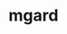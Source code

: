 ---
title: "mgard"
layout: cache
categories: [package, develop-2023-12-17]
meta: {"versions": ["2020-10-01", "2023-03-31"], "compilers": ["cce@=15.0.1", "gcc@=10.3.0", "gcc@=11.1.0", "gcc@=11.4.0", "gcc@=7.3.1", "gcc@=9.4.0", "oneapi@=2023.2.0"], "oss": ["amzn2", "rhel8", "sle_hpc15", "ubuntu20.04"], "platforms": ["linux"], "targets": ["aarch64", "neoverse_n1", "neoverse_v1", "ppc64le", "x86_64_v3", "x86_64_v4", "zen4"], "stacks": ["aws-isc", "aws-isc-aarch64", "data-vis-sdk", "e4s", "e4s-cray-rhel", "e4s-cray-sles", "e4s-neoverse_v1", "e4s-oneapi", "e4s-power", "e4s-rocm-external", "root"], "num_specs": 24, "num_specs_by_stack": {"root": 24, "aws-isc-aarch64": 2, "aws-isc": 1, "e4s-cray-rhel": 3, "e4s-cray-sles": 2, "e4s-neoverse_v1": 5, "e4s-power": 3, "data-vis-sdk": 2, "e4s": 5, "e4s-rocm-external": 1, "e4s-oneapi": 1}}
spec_details: [{"hash": "2ga6o7orpdih6eglkdlskht3pfmldtvg", "compiler": "gcc@=7.3.1", "versions": ["2020-10-01"], "os": "amzn2", "platform": "linux", "target": "aarch64", "variants": ["build_system=cmake", "build_type=Release", "~cuda", "generator=make", "~ipo"], "stacks": ["root", "aws-isc-aarch64"], "size": "-", "tarball": "https://binaries.spack.io/develop-2023-12-17/build_cache/linux-amzn2-aarch64/gcc-7.3.1/mgard-2020-10-01/linux-amzn2-aarch64-gcc-7.3.1-mgard-2020-10-01-2ga6o7orpdih6eglkdlskht3pfmldtvg.spack"}, {"hash": "5a5l2lg7xvzcpkvperuid67ww24sczad", "compiler": "gcc@=7.3.1", "versions": ["2020-10-01"], "os": "amzn2", "platform": "linux", "target": "neoverse_n1", "variants": ["build_system=cmake", "build_type=Release", "~cuda", "generator=make", "~ipo"], "stacks": ["root", "aws-isc-aarch64"], "size": "-", "tarball": "https://binaries.spack.io/develop-2023-12-17/build_cache/linux-amzn2-neoverse_n1/gcc-7.3.1/mgard-2020-10-01/linux-amzn2-neoverse_n1-gcc-7.3.1-mgard-2020-10-01-5a5l2lg7xvzcpkvperuid67ww24sczad.spack"}, {"hash": "qixfu4cgpkj2atlhtadu7gxfs45wur43", "compiler": "gcc@=7.3.1", "versions": ["2020-10-01"], "os": "amzn2", "platform": "linux", "target": "x86_64_v3", "variants": ["build_system=cmake", "build_type=Release", "~cuda", "generator=make", "~ipo"], "stacks": ["aws-isc", "root"], "size": "-", "tarball": "https://binaries.spack.io/develop-2023-12-17/build_cache/linux-amzn2-x86_64_v3/gcc-7.3.1/mgard-2020-10-01/linux-amzn2-x86_64_v3-gcc-7.3.1-mgard-2020-10-01-qixfu4cgpkj2atlhtadu7gxfs45wur43.spack"}, {"hash": "m4ibwhplgscrdzasywv3zqdkfsrf66wh", "compiler": "cce@=15.0.1", "versions": ["2023-03-31"], "os": "rhel8", "platform": "linux", "target": "zen4", "variants": ["build_system=cmake", "build_type=Release", "~cuda", "generator=make", "~ipo", "+openmp", "+serial", "~timing", "~unstructured"], "stacks": ["e4s-cray-rhel", "root"], "size": "-", "tarball": "https://binaries.spack.io/develop-2023-12-17/build_cache/linux-rhel8-zen4/cce-15.0.1/mgard-2023-03-31/linux-rhel8-zen4-cce-15.0.1-mgard-2023-03-31-m4ibwhplgscrdzasywv3zqdkfsrf66wh.spack"}, {"hash": "7kqjnvae36k3hawsryhzrdj3q4b3a3we", "compiler": "cce@=15.0.1", "versions": ["2023-03-31"], "os": "rhel8", "platform": "linux", "target": "zen4", "variants": ["build_system=cmake", "build_type=Release", "~cuda", "generator=make", "~ipo", "+openmp", "+serial", "~timing", "~unstructured"], "stacks": ["e4s-cray-rhel", "root"], "size": "-", "tarball": "https://binaries.spack.io/develop-2023-12-17/build_cache/linux-rhel8-zen4/cce-15.0.1/mgard-2023-03-31/linux-rhel8-zen4-cce-15.0.1-mgard-2023-03-31-7kqjnvae36k3hawsryhzrdj3q4b3a3we.spack"}, {"hash": "yfukel42hxsoywv5vr2g56xtysqsjlgy", "compiler": "cce@=15.0.1", "versions": ["2023-03-31"], "os": "rhel8", "platform": "linux", "target": "zen4", "variants": ["build_system=cmake", "build_type=Release", "~cuda", "generator=make", "~ipo", "+openmp", "+serial", "+timing", "+unstructured"], "stacks": ["e4s-cray-rhel", "root"], "size": "-", "tarball": "https://binaries.spack.io/develop-2023-12-17/build_cache/linux-rhel8-zen4/cce-15.0.1/mgard-2023-03-31/linux-rhel8-zen4-cce-15.0.1-mgard-2023-03-31-yfukel42hxsoywv5vr2g56xtysqsjlgy.spack"}, {"hash": "ttja7h2jkayl7zymdpsjvl5p56agh5ni", "compiler": "gcc@=10.3.0", "versions": ["2023-03-31"], "os": "sle_hpc15", "platform": "linux", "target": "x86_64_v4", "variants": ["build_system=cmake", "build_type=Release", "~cuda", "generator=make", "~ipo", "+openmp", "+serial", "+timing", "+unstructured"], "stacks": ["e4s-cray-sles", "root"], "size": "-", "tarball": "https://binaries.spack.io/develop-2023-12-17/build_cache/linux-sle_hpc15-x86_64_v4/gcc-10.3.0/mgard-2023-03-31/linux-sle_hpc15-x86_64_v4-gcc-10.3.0-mgard-2023-03-31-ttja7h2jkayl7zymdpsjvl5p56agh5ni.spack"}, {"hash": "xeoeax53cfgnajsvssf2xlxaanzwd2qx", "compiler": "gcc@=10.3.0", "versions": ["2023-03-31"], "os": "sle_hpc15", "platform": "linux", "target": "x86_64_v4", "variants": ["build_system=cmake", "build_type=Release", "~cuda", "generator=make", "~ipo", "+openmp", "+serial", "~timing", "~unstructured"], "stacks": ["e4s-cray-sles", "root"], "size": "-", "tarball": "https://binaries.spack.io/develop-2023-12-17/build_cache/linux-sle_hpc15-x86_64_v4/gcc-10.3.0/mgard-2023-03-31/linux-sle_hpc15-x86_64_v4-gcc-10.3.0-mgard-2023-03-31-xeoeax53cfgnajsvssf2xlxaanzwd2qx.spack"}, {"hash": "beok6toxaongayzzyn55kn47mn73nems", "compiler": "gcc@=11.4.0", "versions": ["2023-03-31"], "os": "ubuntu20.04", "platform": "linux", "target": "neoverse_v1", "variants": ["build_system=cmake", "build_type=Release", "~cuda", "generator=make", "~ipo", "+openmp", "+serial", "~timing", "~unstructured"], "stacks": ["root", "e4s-neoverse_v1"], "size": "-", "tarball": "https://binaries.spack.io/develop-2023-12-17/build_cache/linux-ubuntu20.04-neoverse_v1/gcc-11.4.0/mgard-2023-03-31/linux-ubuntu20.04-neoverse_v1-gcc-11.4.0-mgard-2023-03-31-beok6toxaongayzzyn55kn47mn73nems.spack"}, {"hash": "kvfdutruozcx2gp5fo4lxmjeu3hcbvb3", "compiler": "gcc@=11.4.0", "versions": ["2023-03-31"], "os": "ubuntu20.04", "platform": "linux", "target": "neoverse_v1", "variants": ["build_system=cmake", "build_type=Release", "+cuda", "cuda_arch=75", "generator=make", "~ipo", "+openmp", "+serial", "+timing", "+unstructured"], "stacks": ["root", "e4s-neoverse_v1"], "size": "-", "tarball": "https://binaries.spack.io/develop-2023-12-17/build_cache/linux-ubuntu20.04-neoverse_v1/gcc-11.4.0/mgard-2023-03-31/linux-ubuntu20.04-neoverse_v1-gcc-11.4.0-mgard-2023-03-31-kvfdutruozcx2gp5fo4lxmjeu3hcbvb3.spack"}, {"hash": "itgv6lk2eodgdny266xog7cqejty35vk", "compiler": "gcc@=11.4.0", "versions": ["2023-03-31"], "os": "ubuntu20.04", "platform": "linux", "target": "neoverse_v1", "variants": ["build_system=cmake", "build_type=Release", "+cuda", "cuda_arch=90", "generator=make", "~ipo", "+openmp", "+serial", "+timing", "+unstructured"], "stacks": ["root", "e4s-neoverse_v1"], "size": "-", "tarball": "https://binaries.spack.io/develop-2023-12-17/build_cache/linux-ubuntu20.04-neoverse_v1/gcc-11.4.0/mgard-2023-03-31/linux-ubuntu20.04-neoverse_v1-gcc-11.4.0-mgard-2023-03-31-itgv6lk2eodgdny266xog7cqejty35vk.spack"}, {"hash": "yretdgycxxdvwfemqmu2snw325fmr6pb", "compiler": "gcc@=11.4.0", "versions": ["2023-03-31"], "os": "ubuntu20.04", "platform": "linux", "target": "neoverse_v1", "variants": ["build_system=cmake", "build_type=Release", "~cuda", "generator=make", "~ipo", "+openmp", "+serial", "+timing", "+unstructured"], "stacks": ["root", "e4s-neoverse_v1"], "size": "-", "tarball": "https://binaries.spack.io/develop-2023-12-17/build_cache/linux-ubuntu20.04-neoverse_v1/gcc-11.4.0/mgard-2023-03-31/linux-ubuntu20.04-neoverse_v1-gcc-11.4.0-mgard-2023-03-31-yretdgycxxdvwfemqmu2snw325fmr6pb.spack"}, {"hash": "ndmbxvum6xcyeq5buzetdu5qwbuzm7zf", "compiler": "gcc@=11.4.0", "versions": ["2023-03-31"], "os": "ubuntu20.04", "platform": "linux", "target": "neoverse_v1", "variants": ["build_system=cmake", "build_type=Release", "+cuda", "cuda_arch=80", "generator=make", "~ipo", "+openmp", "+serial", "+timing", "+unstructured"], "stacks": ["root", "e4s-neoverse_v1"], "size": "-", "tarball": "https://binaries.spack.io/develop-2023-12-17/build_cache/linux-ubuntu20.04-neoverse_v1/gcc-11.4.0/mgard-2023-03-31/linux-ubuntu20.04-neoverse_v1-gcc-11.4.0-mgard-2023-03-31-ndmbxvum6xcyeq5buzetdu5qwbuzm7zf.spack"}, {"hash": "anqoqbmvrzlu2fyetb5q4dybmhw6lyjl", "compiler": "gcc@=9.4.0", "versions": ["2023-03-31"], "os": "ubuntu20.04", "platform": "linux", "target": "ppc64le", "variants": ["build_system=cmake", "build_type=Release", "~cuda", "generator=make", "~ipo", "+openmp", "+serial", "~timing", "~unstructured"], "stacks": ["root", "e4s-power"], "size": "-", "tarball": "https://binaries.spack.io/develop-2023-12-17/build_cache/linux-ubuntu20.04-ppc64le/gcc-9.4.0/mgard-2023-03-31/linux-ubuntu20.04-ppc64le-gcc-9.4.0-mgard-2023-03-31-anqoqbmvrzlu2fyetb5q4dybmhw6lyjl.spack"}, {"hash": "xfriczcwkdck2kzyk7bfc2cpmmfyod5f", "compiler": "gcc@=9.4.0", "versions": ["2023-03-31"], "os": "ubuntu20.04", "platform": "linux", "target": "ppc64le", "variants": ["build_system=cmake", "build_type=Release", "+cuda", "cuda_arch=70", "generator=make", "~ipo", "+openmp", "+serial", "+timing", "+unstructured"], "stacks": ["root", "e4s-power"], "size": "-", "tarball": "https://binaries.spack.io/develop-2023-12-17/build_cache/linux-ubuntu20.04-ppc64le/gcc-9.4.0/mgard-2023-03-31/linux-ubuntu20.04-ppc64le-gcc-9.4.0-mgard-2023-03-31-xfriczcwkdck2kzyk7bfc2cpmmfyod5f.spack"}, {"hash": "oigwwgbjelr7mxt2gab37ppthq5zvtra", "compiler": "gcc@=9.4.0", "versions": ["2023-03-31"], "os": "ubuntu20.04", "platform": "linux", "target": "ppc64le", "variants": ["build_system=cmake", "build_type=Release", "~cuda", "generator=make", "~ipo", "+openmp", "+serial", "+timing", "+unstructured"], "stacks": ["root", "e4s-power"], "size": "-", "tarball": "https://binaries.spack.io/develop-2023-12-17/build_cache/linux-ubuntu20.04-ppc64le/gcc-9.4.0/mgard-2023-03-31/linux-ubuntu20.04-ppc64le-gcc-9.4.0-mgard-2023-03-31-oigwwgbjelr7mxt2gab37ppthq5zvtra.spack"}, {"hash": "jlbo2ri2zybduxjpvfjaj74tzdbvzo2s", "compiler": "gcc@=11.1.0", "versions": ["2023-03-31"], "os": "ubuntu20.04", "platform": "linux", "target": "x86_64_v3", "variants": ["build_system=cmake", "build_type=Release", "~cuda", "generator=make", "~ipo", "+openmp", "+serial", "~timing", "~unstructured"], "stacks": ["root", "data-vis-sdk"], "size": "-", "tarball": "https://binaries.spack.io/develop-2023-12-17/build_cache/linux-ubuntu20.04-x86_64_v3/gcc-11.1.0/mgard-2023-03-31/linux-ubuntu20.04-x86_64_v3-gcc-11.1.0-mgard-2023-03-31-jlbo2ri2zybduxjpvfjaj74tzdbvzo2s.spack"}, {"hash": "lq5s5xjpbkxrchm3iuziom64lccbt4vm", "compiler": "gcc@=11.1.0", "versions": ["2023-03-31"], "os": "ubuntu20.04", "platform": "linux", "target": "x86_64_v3", "variants": ["build_system=cmake", "build_type=Release", "~cuda", "generator=make", "~ipo", "+openmp", "+serial", "~timing", "~unstructured"], "stacks": ["root", "data-vis-sdk"], "size": "-", "tarball": "https://binaries.spack.io/develop-2023-12-17/build_cache/linux-ubuntu20.04-x86_64_v3/gcc-11.1.0/mgard-2023-03-31/linux-ubuntu20.04-x86_64_v3-gcc-11.1.0-mgard-2023-03-31-lq5s5xjpbkxrchm3iuziom64lccbt4vm.spack"}, {"hash": "xo6tz72bvmuuknsvwbw2vkqyfjyd2o4d", "compiler": "gcc@=11.4.0", "versions": ["2023-03-31"], "os": "ubuntu20.04", "platform": "linux", "target": "x86_64_v3", "variants": ["build_system=cmake", "build_type=Release", "~cuda", "generator=make", "~ipo", "+openmp", "+serial", "~timing", "~unstructured"], "stacks": ["root", "e4s"], "size": "-", "tarball": "https://binaries.spack.io/develop-2023-12-17/build_cache/linux-ubuntu20.04-x86_64_v3/gcc-11.4.0/mgard-2023-03-31/linux-ubuntu20.04-x86_64_v3-gcc-11.4.0-mgard-2023-03-31-xo6tz72bvmuuknsvwbw2vkqyfjyd2o4d.spack"}, {"hash": "a4ihywhaxrxqgjsmlnaubrn6zax7t6m4", "compiler": "gcc@=11.4.0", "versions": ["2023-03-31"], "os": "ubuntu20.04", "platform": "linux", "target": "x86_64_v3", "variants": ["build_system=cmake", "build_type=Release", "~cuda", "generator=make", "~ipo", "+openmp", "+serial", "~timing", "~unstructured"], "stacks": ["e4s", "root", "e4s-rocm-external"], "size": "-", "tarball": "https://binaries.spack.io/develop-2023-12-17/build_cache/linux-ubuntu20.04-x86_64_v3/gcc-11.4.0/mgard-2023-03-31/linux-ubuntu20.04-x86_64_v3-gcc-11.4.0-mgard-2023-03-31-a4ihywhaxrxqgjsmlnaubrn6zax7t6m4.spack"}, {"hash": "54bpnvfj3j6doe2unukhirhrx5mg44c3", "compiler": "gcc@=11.4.0", "versions": ["2023-03-31"], "os": "ubuntu20.04", "platform": "linux", "target": "x86_64_v3", "variants": ["build_system=cmake", "build_type=Release", "+cuda", "cuda_arch=80", "generator=make", "~ipo", "+openmp", "+serial", "+timing", "+unstructured"], "stacks": ["root", "e4s"], "size": "-", "tarball": "https://binaries.spack.io/develop-2023-12-17/build_cache/linux-ubuntu20.04-x86_64_v3/gcc-11.4.0/mgard-2023-03-31/linux-ubuntu20.04-x86_64_v3-gcc-11.4.0-mgard-2023-03-31-54bpnvfj3j6doe2unukhirhrx5mg44c3.spack"}, {"hash": "shkvhci56yl2evlm3tv3gkqgvigznrmm", "compiler": "gcc@=11.4.0", "versions": ["2023-03-31"], "os": "ubuntu20.04", "platform": "linux", "target": "x86_64_v3", "variants": ["build_system=cmake", "build_type=Release", "~cuda", "generator=make", "~ipo", "+openmp", "+serial", "+timing", "+unstructured"], "stacks": ["root", "e4s"], "size": "-", "tarball": "https://binaries.spack.io/develop-2023-12-17/build_cache/linux-ubuntu20.04-x86_64_v3/gcc-11.4.0/mgard-2023-03-31/linux-ubuntu20.04-x86_64_v3-gcc-11.4.0-mgard-2023-03-31-shkvhci56yl2evlm3tv3gkqgvigznrmm.spack"}, {"hash": "4zvbdqi5dcrhwaofxzvowcgknhtafsco", "compiler": "gcc@=11.4.0", "versions": ["2023-03-31"], "os": "ubuntu20.04", "platform": "linux", "target": "x86_64_v3", "variants": ["build_system=cmake", "build_type=Release", "+cuda", "cuda_arch=90", "generator=make", "~ipo", "+openmp", "+serial", "+timing", "+unstructured"], "stacks": ["root", "e4s"], "size": "-", "tarball": "https://binaries.spack.io/develop-2023-12-17/build_cache/linux-ubuntu20.04-x86_64_v3/gcc-11.4.0/mgard-2023-03-31/linux-ubuntu20.04-x86_64_v3-gcc-11.4.0-mgard-2023-03-31-4zvbdqi5dcrhwaofxzvowcgknhtafsco.spack"}, {"hash": "r7ji2borwv4bohq55hfpexuvjizaxwui", "compiler": "oneapi@=2023.2.0", "versions": ["2023-03-31"], "os": "ubuntu20.04", "platform": "linux", "target": "x86_64_v3", "variants": ["build_system=cmake", "build_type=Release", "~cuda", "generator=make", "~ipo", "+openmp", "+serial", "~timing", "~unstructured"], "stacks": ["e4s-oneapi", "root"], "size": "-", "tarball": "https://binaries.spack.io/develop-2023-12-17/build_cache/linux-ubuntu20.04-x86_64_v3/oneapi-2023.2.0/mgard-2023-03-31/linux-ubuntu20.04-x86_64_v3-oneapi-2023.2.0-mgard-2023-03-31-r7ji2borwv4bohq55hfpexuvjizaxwui.spack"}]
---